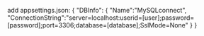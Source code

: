 add appsettings.json:
{
	"DBInfo":
	{
		"Name":"MySQLconnect",
		"ConnectionString":"server=localhost:userid=[user];password=[password];port=3306;database=[database];SslMode=None"
	}
}
